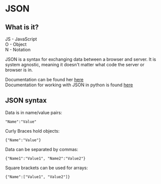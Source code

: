 # JSON

## What is it?

JS - JavaScript<br>
O - Object<br>
N - Notation

JSON is a syntax for exchanging data between a browser and server. It is system agnostic, meaning it doesn't matter what code the server or browser is in.

Documentation can be found her [here](https://www.json.org/)<br>
Documentation for working with JSON in python is found [here](https://docs.python.org/3/library/json.html)

## JSON syntax

Data is in name/value pairs:
```
"Name":"Value"
```

Curly Braces hold objects:
```
{"Name":"Value"}
```

Data can be separated by commas:
````
{"Name1":"Value1", "Name2":"Value2"}
````
Square brackets can be used for arrays:
````
{"Name":["Value1", "Value2"]}
````
